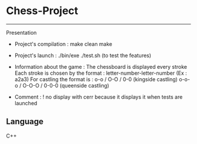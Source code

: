 # Chess-Project

***
Presentation

* Project's compilation :
make clean
make

* Project's launch :
./bin/exe
./test.sh (to test the features)

* Information about the game :
The chessboard is displayed every stroke
Each stroke is chosen by the format :
letter-number-letter-number (Ex : a2a3)
For castling the format is :
o-o / O-O / 0-0 (kingside castling)
o-o-o / O-O-O / 0-0-0 (queenside castling)

* Comment :
! no display with cerr because it displays it
when tests are launched

## Language

C++
